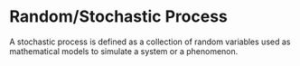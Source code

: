 # Random/Stochastic Process

A stochastic process is defined as a collection of random variables used as mathematical models to simulate a system or a phenomenon.